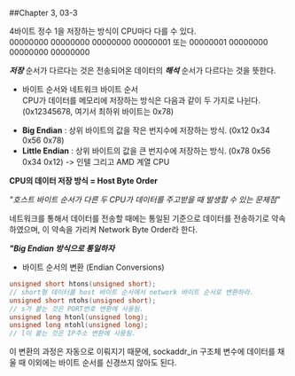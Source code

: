 ##Chapter 3, 03-3

4바이트 정수 1을 저장하는 방식이 CPU마다 다를 수 있다.  
00000000 00000000 00000000 00000001 또는 00000001 00000000 00000000 00000000  

*__저장__* 순서가 다르다는 것은 전송되어온 데이터의 *__해석__* 순서가 다르다는 것을 뜻한다.  

* 바이트 순서와 네트워크 바이트 순서  
CPU가 데이터를 메모리에 저장하는 방식은 다음과 같이 두 가지로 나뉜다. 
(0x12345678, 여기서 최하위 바이트는 0x78)    
 - **Big Endian** : 상위 바이트의 값을 작은 번지수에 저장하는 방식. 
 (0x12 0x34 0x56 0x78)  
 - **Little Endian** : 상위 바이트의 값을 큰 번지수에 저장하는 방식. 
 (0x78 0x56 0x34 0x12) -> 인텔 그리고 AMD 계열 CPU      

__CPU의 데이터 저장 방식 = Host Byte Order__  

_"호스트 바이트 순서가 다른 두 CPU가 데이터를 주고받을 때 발생할 수 있는 문제점"_  

네트워크를 통해서 데이터를 전송할 때에는 통일된 기준으로 데이터를 전송하기로 약속하였으며, 이 약속을 가리켜 Network Byte Order라 한다.  

*__"Big Endian 방식으로 통일하자__*

* 바이트 순서의 변환 (Endian Conversions)  
```c
unsigned short htons(unsigned short);  
// short형 데이터를 host 바이트 순서에서 network 바이트 순서로 변환하라. 
unsigned short ntohs(unsigned short);  
// s가 붙는 것은 PORT번호 변환에 사용됨.
unsigned long htonl(unsigned long);
unsigned long ntohl(unsigned long);    
// l이 붙는 것은 IP주소 변환에 사용됨.
```
이 변환의 과정은 자동으로 이뤄지기 때문에, sockaddr_in 구조체 변수에 데이터를 채울 때 이외에는 바이트 순서를 신경쓰지 않아도 된다.  
